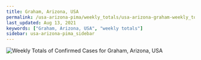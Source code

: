 ```yaml
---
title: Graham, Arizona, USA
permalink: /usa-arizona-pima/weekly_totals/usa-arizona-graham-weekly_totals.html
last_updated: Aug 13, 2021
keywords: ["Graham, Arizona, USA", "weekly totals"]
sidebar: usa-arizona-pima_sidebar
---
```


![Weekly Totals of Confirmed Cases for Graham, Arizona, USA](/covid_tracker/images/graphs/usa-arizona-graham-weekly_totals_graph.png)

